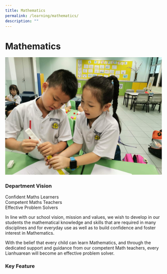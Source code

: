 ```yaml
---
title: Mathematics
permalink: /learning/mathematics/
description: ""
---
```

# Mathematics

![](/images/Learning/Mathematics/WhatsApp%20Image%202020-12-23.jpeg)

### **Department Vision**

Confident Maths Learners   
Competent Maths Teachers   
Effective Problem Solvers
  

In line with our school vision, mission and values, we wish to develop in our students the mathematical knowledge and skills that are required in many disciplines and for everyday use as well as to build confidence and foster interest in Mathematics.

  

With the belief that every child can learn Mathematics, and through the dedicated support and guidance from our competent Math teachers, every Lianhuarean will become an effective problem solver.

### **Key Feature**